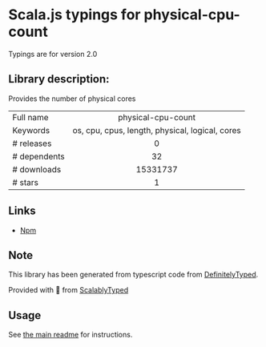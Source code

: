 
# Scala.js typings for physical-cpu-count

Typings are for version 2.0

## Library description:
Provides the number of physical cores

|                    |                 |
| ------------------ | :-------------: |
| Full name          | physical-cpu-count |
| Keywords           | os, cpu, cpus, length, physical, logical, cores |
| # releases         | 0 |
| # dependents       | 32 |
| # downloads        | 15331737 |
| # stars            | 1 |

## Links
- [Npm](https://www.npmjs.com/package/physical-cpu-count)
    


## Note
This library has been generated from typescript code from [DefinitelyTyped](https://definitelytyped.org).

Provided with :purple_heart: from [ScalablyTyped](https://github.com/oyvindberg/ScalablyTyped)

## Usage
See [the main readme](../../readme.md) for instructions.


